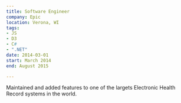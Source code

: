 ```yaml
---
title: Software Engineer
company: Epic
location: Verona, WI
tags:
- JS
- D3
- C#
- ".NET"
date: 2014-03-01
start: March 2014
end: August 2015

---
```

Maintained and added features to one of the largets Electronic Health Record systems in the world.